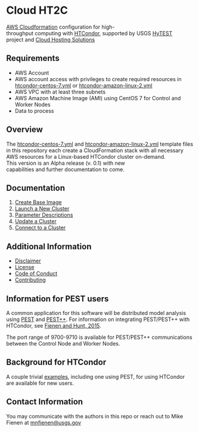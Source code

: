 # Cloud HT2C

[AWS Cloudformation](https://aws.amazon.com/cloudformation/) configuration for
high-throughput computing with [HTCondor](http://htcondor.org), supported by
USGS [HyTEST](https://www.usgs.gov/mission-areas/water-resources/science/integrated-water-prediction-iwp)
project and [Cloud Hosting Solutions](https://www.usgs.gov/associate-chief-information-officer/cloud-hosting-solutions)

## Requirements

- AWS Account
- AWS account access with privileges to create required resources in
[htcondor-centos-7.yml](./cloudformation/htcondor-centos-7.yml) or [htcondor-amazon-linux-2.yml](./cloudformation/htcondor-amazon-linux-2.yml) 
- AWS VPC with at least three subnets
- AWS Amazon Machine Image (AMI) using CentOS 7 for Control and Worker Nodes
- Data to process

## Overview

The [htcondor-centos-7.yml](./cloudformation/htcondor-centos-7.yml) and [htcondor-amazon-linux-2.yml](../cloudformation/htcondor-amazon-linux-2.yml) template files in this
repository each create a CloudFormation stack with all necessary AWS resources for
a Linux-based HTCondor cluster on-demand. This version is an Alpha release
(v. 0.1) with new capabilities and further documentation to come.

## Documentation

1. [Create Base Image](./docs/1-create-base-image.md)
1. [Launch a New Cluster](./docs/2-launch-a-new-cluster.md)
1. [Parameter Descriptions](./docs/3-parameter-descriptions.md)
1. [Update a Cluster](./docs/4-update-a-cluster.md)
1. [Connect to a Cluster](./docs/5-connect-to-a-cluster.md)

## Additional Information

- [Disclaimer](./DISCLAIMER.md)
- [License](./LICENSE.md)
- [Code of Conduct](./CODE_OF_CONDUCT.md)
- [Contributing](./CONTRIBUTING.md)

## Information for PEST users
A common application for this software will be distributed model analysis using
[PEST](http://pesthomepage.org) and [PEST++](https://github.com/usgs/pestpp/).
For information on integrating PEST/PEST++ with HTCondor, see
[Fienen and Hunt, 2015](https://ngwa.onlinelibrary.wiley.com/doi/10.1111/gwat.12320).

The port range of 9700-9710 is available for PEST/PEST++ communications between
the Control Node and Worker Nodes.

## Background for HTCondor
A couple trivial [examples](https://github.com/mnfienen/HTCondorHelloWorld), including one using PEST, for using HTCondor are available for new users.

## Contact Information

You may communicate with the authors in this repo or reach out to Mike Fienen at
mnfienen@usgs.gov
